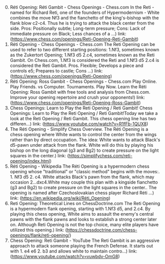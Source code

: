 ---
---
0. Réti Opening: Réti Gambit - Chess Openings - Chess.com
In the Reti - named for Richard Reti, one of the founders of Hypermodernism - White combines the move Nf3 and the fianchetto of the king's-bishop with the flank blow c2-c4. Thus he is trying to attack the black center from the side. Pros: Positionally subtle; Long-term pressure; Cons: Lack of immediate pressure on Black; Less chances of a ...)
link: (https://www.chess.com/openings/Reti-Opening-Reti-Gambit)
1. Réti Opening - Chess Openings - Chess.com
The Reti Opening can be used to refer to two different starting positions: 1.Nf3, sometimes known as the Zukertort Opening; 1.Nf3 d5 2.c4, sometimes known as the Reti Gambit. On Chess.com, 1.Nf3 is considered the Reti and 1.Nf3 d5 2.c4 is considered the Reti Gambit. Pros. Flexible; Develops a piece and controls e5; Prepares to castle; Cons ...)
link: (https://www.chess.com/openings/Reti-Opening)
2. Réti Opening: Ross Gambit - Chess Openings - Chess.com
Play Online. Play Friends. vs Computer. Tournaments. Play Now. Learn the Réti Opening: Ross Gambit with free tools and analysis from Chess.com. Improve your opening repertoire and crush your opponents!)
link: (https://www.chess.com/openings/Reti-Opening-Ross-Gambit)
3. Chess Openings: Learn to Play the Reti Opening / Reti Gambit!
Chess Openings: Learn to Play the Reti Opening / Reti Gambit!Today we take a look at the Reti Opening / Reti Gambit. This chess opening line has two differen...)
link: (https://www.youtube.com/watch?v=R1fFb-1QUX8)
4. The Réti Opening - Simplify Chess
Overview. The Réti Opening is a chess opening where White wants to control the center from the wings rather than by direct occupation. The idea: White wants to attack Black's d5-pawn under attack from the flank. White will do this by playing his bishop on the long diagonal (g3 and Bg2) to create pressure on the light squares in the center.)
link: (https://simplifychess.com/reti-opening/index.html)
5. Réti Opening - Wikipedia
The Réti Opening is a hypermodern chess opening whose "traditional" or "classic method" begins with the moves:. 1. Nf3 d5 2. c4. White attacks Black's pawn from the flank, which may occasion 2...dxc4.White may couple this plan with a kingside fianchetto (g3 and Bg2) to create pressure on the light squares in the center.. The opening is named after Czechoslovakian chess player Richard Réti ...)
link: (https://en.wikipedia.org/wiki/Réti_Opening)
6. Reti Opening: Theoretical Lines on ChessDoctrine.com
The Reti Opening is a hypermodern flank opening, starting with 1.Nf3 d5, and 2.c4. By playing this chess opening, White aims to assault the enemy's central pawns with the flank pawns and looks to establish a strong center later on. Although Reti Opening is not the top choice, many elite players have utilized this opening.)
link: (https://chessdoctrine.com/chess-openings/flank/reti-opening/)
7. Chess Opening: Reti Gambit - YouTube
The Reti Gambit is an aggressive approach to attack someone playing the French Defense. It starts out with 1. e4 e6 2. b3 and allows white to maintain contro...)
link: (https://www.youtube.com/watch?v=vuwbdv-OmG8)
